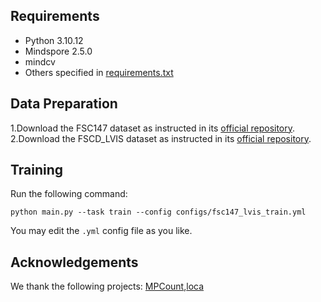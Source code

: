
## Requirements
* Python 3.10.12
* Mindspore 2.5.0
* mindcv 
* Others specified in [requirements.txt](requirements.txt)

## Data Preparation
1.Download the FSC147 dataset as instructed in its [official repository](https://github.com/cvlab-stonybrook/LearningToCountEverything).
2.Download the FSCD_LVIS dataset as instructed in its [official repository](https://github.com/VinAIResearch/Counting-DETR).

## Training
Run the following command:
```
python main.py --task train --config configs/fsc147_lvis_train.yml
```
You may edit the `.yml` config file as you like.

## Acknowledgements
We thank the following projects: [MPCount](https://github.com/Shimmer93/MPCount),[loca](https://github.com/djukicn/loca)